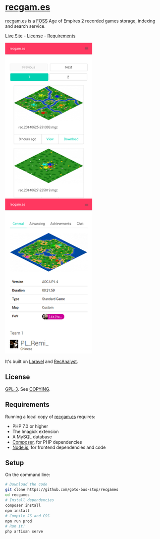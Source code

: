 # [recgam.es][]

[recgam.es][] is a <abbr title="Free and Open Source Software">FOSS</abbr>
Age of Empires 2 recorded games storage, indexing and search service.

[Live Site][recgam.es] - [License][] - [Requirements][]

<img alt="listing" src="./.github/screenshots/listing.png" style="max-height: 500px">
<img alt="general" src="./.github/screenshots/general.png" style="max-height: 500px">

It's built on [Laravel][] and [RecAnalyst][].

## License

[GPL-3][]. See [COPYING][].

## Requirements

Running a local copy of [recgam.es][] requires:

 - PHP 7.0 or higher
 - The Imagick extension
 - A MySQL database
 - [Composer][], for PHP dependencies
 - [Node.js][], for frontend dependencies and code

## Setup

On the command line:

```sh
# Download the code
git clone https://github.com/goto-bus-stop/recgames
cd recgames
# Install dependencies
composer install
npm install
# Compile JS and CSS
npm run prod
# Run it!
php artisan serve
```

[License]: #license
[Requirements]: #requirements
[COPYING]: ./COPYING

[recgam.es]: https://recgam.es
[Laravel]: https://laravel.com
[RecAnalyst]: https://github.com/goto-bus-stop/recanalyst
[Composer]: https://getcomposer.org
[Node.js]: https://nodejs.org
[GPL-3]: https://www.tldrlegal.com/l/gpl-3.0
